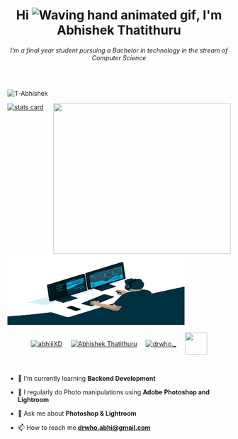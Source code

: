 <h1 align="center">Hi <img src="https://c.tenor.com/nebZyl8oN7IAAAAi/wave-hello.gif" 
         alt="Waving hand animated gif"
         height="40"
         width="40" />, I'm Abhishek Thatithuru</h1>
 
<h6 align="center">
I’m a final year student pursuing a Bachelor in technology in the stream of Computer Science
</h6> <br>
<p align="left"> <img src="https://komarev.com/ghpvc/?username=T-Abhishek&label=Profile%20views&color=0e75b6&style=flat" alt="T-Abhishek" /> </p>
<p>
<a align= "center" href="https://github.com/T-Abhishek">
<img alt= "stats card" height="160px" width="400px" src="https://github-readme-streak-stats.herokuapp.com/?user=T-Abhishek&theme=radical">
<img align="right" height="340px" width="400px" src="https://github.com/T-Abhishek/abhi/blob/main/giphy%20(1).gif?raw=true" /> </a>
</p>
<img height="160px" width="400px" src="https://raw.githubusercontent.com/T-Abhishek/T-Abhishek/main/giphy%20(1).gif" />
<br>
<p align="center">
<a href="https://twitter.com/abhiiiXD" target="blank"><img align="center" src="https://img.icons8.com/color-glass/48/000000/twitter.png" alt="abhiiiXD" height="50" width="50" /></a> &nbsp;&nbsp;&nbsp;
<a href="https://www.linkedin.com/in/abhishek-thatithuru-2700b6211/" target="blank"><img align="center" src="https://img.icons8.com/color-glass/48/000000/linkedin.png" alt="Abhishek Thatithuru" height="50" width="50" /></a>&nbsp;&nbsp;&nbsp;&nbsp;
<a href="https://instagram.com/drwho._" target="blank"><img align="center" src="https://img.icons8.com/color-glass/48/000000/instagram-new.png" alt="drwho._" height="50" width="50" /></a>&nbsp;&nbsp;&nbsp;&nbsp;
<a href="https://www.facebook.com/abhi.drwho" target="blank"><img align="center" src="https://img.icons8.com/color-glass/48/000000/facebook-new.png" height="50" width="50" /></a>  
</p>
<br>

- 🌱 I’m currently learning **Backend Development**

- 📝 I regularly do Photo manipulations using **Adobe Photoshop and Lightroom**

- 💬 Ask me about **Photoshop & Lightroom**

- 📫 How to reach me **drwho.abhi@gmail.com**
<br>
